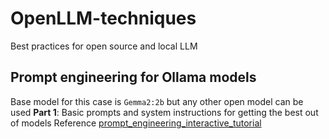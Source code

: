 # OpenLLM-techniques
Best practices for open source and local LLM

## Prompt engineering for Ollama models
Base model for this case is `Gemma2:2b` but any other open model can be used
**Part 1**: Basic prompts and system instructions for getting the best out of models
Reference [prompt_engineering_interactive_tutorial](https://github.com/anthropics/courses/blob/master/prompt_engineering_interactive_tutorial/Anthropic%201P/06_Precognition_Thinking_Step_by_Step.ipynb)
